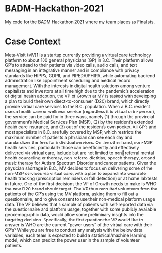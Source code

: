 # BADM-Hackathon-2021
My code for the BADM Hackathon 2021 where my team places as Finalists.

# Case Context

Meta-Visit (MV)1 is a startup currently providing a virtual care technology platform to about 100 
general physicians (GP) in B.C. Their platform allows GP’s to attend to their patients via video 
calls, audio calls, and text messaging in an integrative manner and in compliance with privacy 
standards like HIPPA, GDPR, and PIPEDA/PHIPA, while automating backend administration 
like appointment scheduling and medical record management.
With the interests in digital health solutions among venture capitalists and investors at all time 
high due to the pandemic’s acceleration of digital health adoption, the VP of Growth at MV is 
tasked with developing a plan to build their own direct-to-consumer (D2C) brand, which directly 
provide virtual care services to the B.C. population.
When a B.C. resident uses a health care or wellness service (regardless it is virtual or in-person), 
the service can be paid for in three ways, namely (1) through the provincial government’s 
Medical Services Plan (MSP), (2) by the resident’s extended health care insurance, and (3) out of 
the resident’s own pocket. All GP’s and most specialists in B.C. are fully covered by MSP, 
which restricts the maximum number of patients a physician can see each day and standardizes 
the fees for individual services. On the other hand, non-MSP health services, particularly those 
can be efficiently and effectively delivered via virtual care, include but are not limited to nonreferral mental health counseling or therapy, non-referral dietitian, speech therapy, art and music 
therapy for Autism Spectrum Disorder and cancer patients. Given the physician shortage in B.C., 
MV decides to focus on delivering some of the non-MSP services via virtual care, with a plan to 
expand into wearable health tracking (prescription reminders or fall detection) or at home lab 
tests in future.
One of the first decisions the VP of Growth needs to make is WHO the new D2C brand should 
target. The VP thus recruited volunteers from the patients of the GP’s using the MV platform, 
asking them to fill out a questionnaire, and to give consent to use their non-medical platform 
usage data. The VP believes that a sample of patients with self-reported data via the 
questionnaire and platform usage, together with some publicly available geodemographic data, 
would allow some preliminary insights into the targeting decision. Specifically, the first question 
the VP would like to answer is WHO are the current “power users” of the virtual care with their 
GP’s?
While you are free to conduct any analysis with the below data variables, each team is expected 
to build a statistical/machine learning model, which can predict the power user in the sample of 
volunteer patients.
